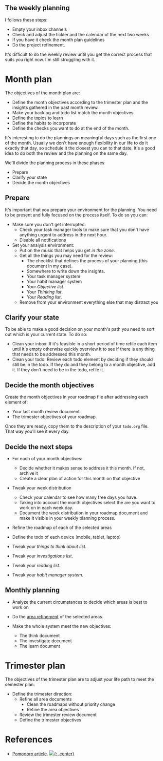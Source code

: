 
## The weekly planning

I follows these steps:

- Empty your inbox channels
- Check and adjust the tickler and the calendar of the next two weeks
- If you have it check the month plan guidelines
- Do the project refinement.

It's difficult to do the weekly review until you get the correct process that suits you right now. I'm still struggling with it.

# Month plan

The objectives of the month plan are:

- Define the month objectives according to the trimester plan and the insights gathered in the past month review. 
- Make your backlog and todo list match the month objectives
- Define the topics to learn
- Define the habits to incorporate
- Define the checks you want to do at the end of the month.

It's interesting to do the plannings on meaningful days such as the first one of the month. Usually we don't have enough flexibility in our life to do it exactly that day, so schedule it the closest you can to that date. It's a good idea to do both the review and the planning on the same day.

We'll divide the planning process in these phases:

- Prepare
- Clarify your state
- Decide the month objectives

## Prepare

It's important that you prepare your environment for the planning. You need to be present and fully focused on the process itself. To do so you can:

- Make sure you don't get interrupted: 
    - Check your task manager tools to make sure that you don't have anything urgent to address in the next hour.
    - Disable all notifications
- Set your analysis environment:
    - Put on the music that helps you get *in the zone*.
    - Get all the things you may need for the review:
        - The checklist that defines the process of your planning (this document in my case).
        - Somewhere to write down the insights.
        - Your task manager system
        - Your habit manager system
        - Your *Objective list*.
        - Your *Thinking list*.
        - Your *Reading list*.
    - Remove from your environment everything else that may distract you

## Clarify your state 

To be able to make a good decision on your month's path you need to sort out which is your current state. To do so:

- Clean your inbox: If it's feasible in a short period of time refile each item until it's empty otherwise quickly overview it to see if there is any thing that needs to be addressed this month.
- Clean your todo: Review each todo element by deciding if they should still be in the todo. If they do and they belong to a month objective, add it. If they don't need to be in the todo, refile it.
## Decide the month objectives

Create the month objectives in your roadmap file after addressing each element of:

- Your last month review document.
- The trimester objectives of your roadmap.

Once they are ready, copy them to the description of your `todo.org` file. That way you'll see it every day.

## Decide the next steps

- For each of your month objectives:
  - Decide whether it makes sense to address it this month. If not, archive it
  - Create a clear plan of action for this month on that objective
- Tweak your week distribution 
  - Check your calendar to see how many free days you have.
  - Taking into account the month objectives select the are you want to work on in each week day.
  - Document the week distribution in your roadmap document and make it visible in your weekly planning process.

- Refine the roadmap of each of the selected areas 
- Define the todo of each device (mobile, tablet, laptop)
- Tweak your *things to think about list*.
- Tweak your *investigations list*.
- Tweak your *reading list*.
- Tweak your *habit manager system*.

## Monthly planning

- Analyze the current circumstances to decide which areas is best to work on
- Do the [area refinement](#area-refinement) of the selected areas.

- Make the whole system meet the new objectives:
  - The think document
  - The investigate document
  - The learn document
# Trimester plan

The objectives of the trimester plan are to adjust your life path to meet the semester plan:

- Define the trimester direction:
  - Refine all area documents
    - Clean the roadmaps without priority change
    - Refine the area objectives
  - Review the trimester review document
  - Define the trimester objectives

# References

- [Pomodoro article](https://en.wikipedia.org/wiki/Pomodoro_Technique).
[![](not-by-ai.svg){: .center}](https://notbyai.fyi)
